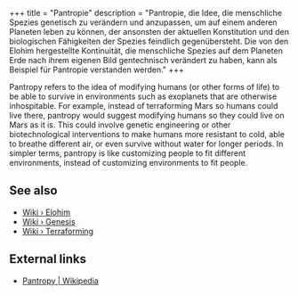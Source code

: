 +++
title = "Pantropie"
description = "Pantropie, die Idee, die menschliche Spezies genetisch zu verändern und anzupassen, um auf einem anderen Planeten leben zu können, der ansonsten der aktuellen Konstitution und den biologischen Fähigkeiten der Spezies feindlich gegenübersteht. Die von den Elohim hergestellte Kontinuität, die menschliche Spezies auf dem Planeten Erde nach ihrem eigenen Bild gentechnisch verändert zu haben, kann als Beispiel für Pantropie verstanden werden."
+++

Pantropy refers to the idea of modifying humans (or other forms of life) to be able to survive in environments such as exoplanets that are otherwise inhospitable. For example, instead of terraforming Mars so humans could live there, pantropy would suggest modifying humans so they could live on Mars as it is. This could involve genetic engineering or other biotechnological interventions to make humans more resistant to cold, able to breathe different air, or even survive without water for longer periods. In simpler terms, pantropy is like customizing people to fit different environments, instead of customizing environments to fit people.

## See also

- [Wiki › Elohim](../../wiki/elohim/)
- [Wiki › Genesis](../../wiki/genesis/)
- [Wiki › Terraforming](../../wiki/terraforming/)

## External links

- [Pantropy | Wikipedia](https://en.wikipedia.org/wiki/Pantropy)